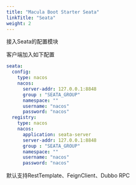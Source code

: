 ```yaml
---
title: "Macula Boot Starter Seata"
linkTitle: "Seata"
weight: 2
---
```


接入Seata的配置模块

客户端加入如下配置

```yaml
seata:
  config:
    type: nacos
    nacos:
      server-addr: 127.0.0.1:8848
      group : "SEATA_GROUP"
      namespace: ""
      username: "nacos"
      password: "nacos"
  registry:
    type: nacos
    nacos:
      application: seata-server
      server-addr: 127.0.0.1:8848
      group : "SEATA_GROUP"
      namespace: ""
      username: "nacos"
      password: "nacos"
```

默认支持RestTemplate、FeignClient、Dubbo RPC